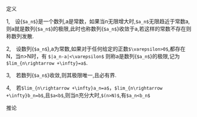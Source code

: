 定义

1,&emsp;设{`$a_n$`}是一个数列,a是常数，如果当n无限增大时,`$a_n$`无限趋近于常数a,则a就是数列{`$a_n$`}的极限,此时也称数列{`$a_n$`}收敛于a,若这样的常数不存在则称数列发散.

2,&emsp;设数列{`$a_n$`},a为常数,如果对于任何给定的正数`$\varepsilon>0$`,都存在N，当n>N时，有
`$|a_n-a|<\varepsilon$`
则称a是数列{`$a_n$`}的极限,记为`$lim_{n\rightarrow +\infty}=a$`.

3,&emsp;若数列{`$a_n$`}收敛,则其极限唯一,且必有界.

4,&emsp;若`$lim_{n\rightarrow +\infty}a_n=a$`，`$lim_{n\rightarrow +\infty}b_n=b$`,且`$a<b$`,则当n充分大时,`$(n>N)$`,有`$a_n<b_n$`

推论




